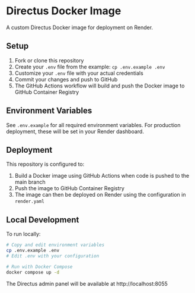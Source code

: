 # Directus Docker Image

A custom Directus Docker image for deployment on Render.

## Setup

1. Fork or clone this repository
2. Create your `.env` file from the example: `cp .env.example .env`
3. Customize your `.env` file with your actual credentials
4. Commit your changes and push to GitHub
5. The GitHub Actions workflow will build and push the Docker image to GitHub Container Registry

## Environment Variables

See `.env.example` for all required environment variables. For production deployment, these will be set in your Render dashboard.

## Deployment

This repository is configured to:

1. Build a Docker image using GitHub Actions when code is pushed to the main branch
2. Push the image to GitHub Container Registry
3. The image can then be deployed on Render using the configuration in `render.yaml`

## Local Development

To run locally:

```bash
# Copy and edit environment variables
cp .env.example .env
# Edit .env with your configuration

# Run with Docker Compose
docker compose up -d
```

The Directus admin panel will be available at http://localhost:8055